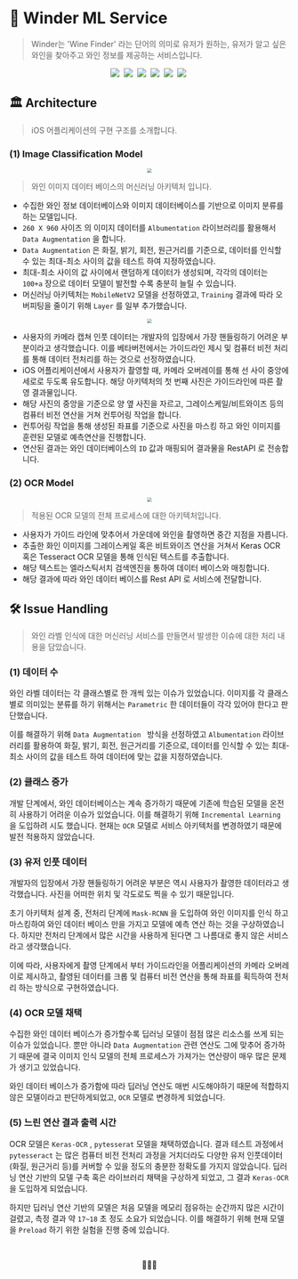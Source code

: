 # 🍷 Winder ML Service

> Winder는 'Wine Finder' 라는 단어의 의미로 유저가 원하는, 유저가 알고 싶은 와인을 찾아주고 와인 정보를 제공하는 서비스입니다.

<p align="center">
  <img src="https://img.shields.io/badge/-42Seoul-000000?logo=42&logoColor=white&style=flat&logoWidth=20"/></a>&nbsp
<img src="https://img.shields.io/badge/-Python_3-3776AB?logo=Python&logoColor=white&style=flat&logoWidth=20"/></a>&nbsp
<img src="https://img.shields.io/badge/-Tensorflow_2-FF6F00?logo=TensorFlow&logoColor=white&style=flat&logoWidth=20"/></a>&nbsp
<img src="https://img.shields.io/badge/-Keras-D00000?logo=Keras&logoColor=white&style=flat&logoWidth=20"/></a>&nbsp
<img src="https://img.shields.io/badge/-Albumentaion-E10915?logo=Academia&logoColor=white&style=flat&logoWidth=20"/></a>&nbsp
<img src="https://img.shields.io/badge/-Open_CV-5C3EE8?logo=OpenCV&logoColor=white&style=flat&logoWidth=20"/></a>&nbsp
</p>

## 🏛 Architecture

> iOS 어플리케이션의 구현 구조를 소개합니다.

### (1) Image Classification Model

<p align='center'><img src="https://github.com/LAP-WINDER/LAP-WINDER-ML/tree/main/Resources/ml_preprocess.png" style="zoom:50%;" /></p>

> 와인 이미지 데이터 베이스의 머신러닝 아키텍처 입니다.

- 수집한 와인 정보 데이터베이스와 이미지 데이터베이스를 기반으로 이미지 분류를 하는 모델입니다.
- `260 X 960` 사이즈 의 이미지 데이터를 `Albumentation` 라이브러리를 활용해서 `Data Augmentation` 을 합니다.
- `Data Augmentation` 은 화질, 밝기, 회전, 원근거리를 기준으로, 데이터를 인식할 수 있는 최대-최소 사이의 값을 테스트 하여 지정하였습니다.
- 최대-최소 사이의 값 사이에서 랜덤하게 데이터가 생성되며, 각각의 데이터는 `100+a` 장으로 데이터 모델이 발전할 수록 충분히 늘릴 수 있습니다.
- 머신러닝 아키텍처는 `MobileNetV2` 모델을 선정하였고, `Training` 결과에 따라 오버피팅을 줄이기 위해 `Layer` 를 일부 추가했습니다.

<p align='center'><img src="https://github.com/LAP-WINDER/LAP-WINDER-ML/tree/main/Resources/ml_architecture.png" style="zoom:50%;" /></p>

- 사용자의 카메라 캡쳐 인풋 데이터는 개발자의 입장에서 가장 핸들링하기 어려운 부분이라고 생각했습니다. 이를 베타버전에서는 가이드라인 제시 및 컴퓨터 비전 처리를 통해 데이터 전처리를 하는 것으로 선정하였습니다.
- iOS 어플리케이션에서 사용자가 촬영할 때, 카메라 오버레이를 통해 선 사이 중앙에 세로로 두도록 유도합니다. 해당 아키텍처의 첫 번째 사진은 가이드라인에 따른 촬영 결과물입니다.
- 해당 사진의 중앙을 기준으로 양 옆 사진을 자르고, 그레이스케일/비트와이즈 등의 컴퓨터 비전 연산을 거쳐 컨투어링 작업을 합니다.
- 컨투어링 작업을 통해 생성된 좌표를 기준으로 사진을 마스킹 하고 와인 이미지를 훈련된 모델로 예측연산을 진행합니다.
- 연산된 결과는 와인 데이터베이스의 `ID` 값과 매핑되어 결과물을 RestAPI 로 전송합니다.

### (2) OCR Model

<p align='center'><img src="https://github.com/LAP-WINDER/LAP-WINDER-ML/tree/main/Resources/ml_architecture_ocr.png" style="zoom:50%;" /></p>

> 적용된 OCR 모델의 전체 프로세스에 대한 아키텍처입니다.

- 사용자가 가이드 라인에 맞추어서 가운데에 와인을 촬영하면 중간 지점을 자릅니다.
- 추출한 화인 이미지를 그레이스케일 혹은 비트와이즈 연산을 거쳐서 Keras OCR 혹은 Tesseract OCR 모델을 통해 인식된 텍스트를 추출합니다.
- 해당 텍스트는 엘라스틱서치 검색엔진을 통하여 데이터 베이스와 매칭합니다.
- 해당 결과에 따라 와인 데이터 베이스를 Rest API 로 서비스에 전달합니다.

## 🛠 Issue Handling

> 와인 라벨 인식에 대한 머신러닝 서비스를 만들면서 발생한 이슈에 대한 처리 내용을 담았습니다.

### (1) 데이터 수

와인 라벨 데이터는 각 클래스별로 한 개씩 있는 이슈가 있었습니다. 이미지를 각 클래스 별로 의미있는 분류를 하기 위해서는 `Parametric` 한 데이터들이 각각 있어야 한다고 판단했습니다. 

이를 해결하기 위해 `Data Augmentation ` 방식을 선정하였고  `Albumentation` 라이브러리를 활용하여 화질, 밝기, 회전, 원근거리를 기준으로, 데이터를 인식할 수 있는 최대-최소 사이의 값을 테스트 하여 데이터에 맞는 값을 지정하였습니다.

### (2) 클래스 증가

개발 단계에서, 와인 데이터베이스는 계속 증가하기 때문에 기존에 학습된 모델을 온전히 사용하기 어려운 이슈가 있었습니다. 이를 해결하기 위해 `Incremental Learning` 을 도입하려 시도 했습니다. 현재는 `OCR` 모델로 서비스 아키텍처를 변경하였기 때문에 발전 적용하지 않았습니다.

### (3) 유저 인풋 데이터

개발자의 입장에서 가장 핸들링하기 어려운 부분은 역시 사용자가 촬영한 데이터라고 생각했습니다. 사진을 어떠한 위치 및 각도로도 찍을 수 있기 때문입니다.

 초기 아키텍처 설계 중, 전처리 단계에 `Mask-RCNN` 을 도입하여 와인 이미지를 인식 하고 마스킹하여 와인 데이터 베이스 만을 가지고 모델에 예측 연산 하는 것을 구상하였습니다. 하지만 전처리 단계에서 많은 시간을 사용하게 된다면 그 나름대로 좋지 않은 서비스라고 생각했습니다.

이에 따라, 사용자에게 촬영 단계에서 부터 가이드라인을 어플리케이션의 카메라 오버레이로 제시하고, 촬영된 데이터를 크롭 및 컴퓨터 비전 연산을 통해 좌표를 획득하여 전처리 하는 방식으로 구현하였습니다.

### (4) OCR 모델 채택

수집한 와인 데이터 베이스가 증가할수록 딥러닝 모델이 점점 많은 리소스를 쓰게 되는 이슈가 있었습니다. 뿐만 아니라 `Data Augmentation` 관련 연산도 그에 맞추어 증가하기 때문에 결국 이미지 인식 모델의 전체 프로세스가 가져가는 연산량이 매우 많은 문제가 생기고 있었습니다.

와인 데이터 베이스가 증가함에 따라 딥러닝 연산도 매번 시도해야하기 때문에 적합하지 않은 모델이라고 판단하게되었고, `OCR` 모델로 변경하게 되었습니다.

### (5) 느린 연산 결과 출력 시간

OCR 모델은 `Keras-OCR` , `pytesserat`  모델을 채택하였습니다. 결과 테스트 과정에서  `pytesseract` 는 많은 컴퓨터 비전 전처리 과정을 거치더라도 다양한 유저 인풋데이터(화질, 원근거리 등)를 커버할 수 있을 정도의 충분한 정확도를 가지지 않았습니다. 딥러닝 연산 기반의 모델 구축 혹은 라이브러리 채택을 구상하게 되었고, 그 결과 `Keras-OCR` 을 도입하게 되었습니다. 

하지만 딥러닝 연산 기반의 모델은 처음 모델을 메모리 점유하는 순간까지 많은 시간이 걸렸고, 측정 결과 약 `17~18` 초 정도 소요가 되었습니다. 이를 해결하기 위해 현재 모델을 `Preload` 하기 위한 실험을 진행 중에 있습니다.

<br>

<p align='center'>🍷🍷🍷</p>
